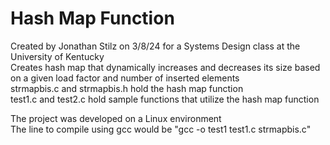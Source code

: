 # Hash Map Function
Created by Jonathan Stilz on 3/8/24 for a Systems Design class at the University of Kentucky  
Creates hash map that dynamically increases and decreases its size based on a given load factor and number of inserted elements  
strmapbis.c and strmapbis.h hold the hash map function  
test1.c and test2.c hold sample functions that utilize the hash map function  
  
The project was developed on a Linux environment  
The line to compile using gcc would be "gcc -o test1 test1.c strmapbis.c"  

